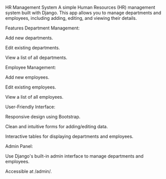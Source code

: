 HR Management System
A simple Human Resources (HR) management system built with Django. This app allows you to manage departments and employees, including adding, editing, and viewing their details.

Features
Department Management:

Add new departments.

Edit existing departments.

View a list of all departments.

Employee Management:

Add new employees.

Edit existing employees.

View a list of all employees.

User-Friendly Interface:

Responsive design using Bootstrap.

Clean and intuitive forms for adding/editing data.

Interactive tables for displaying departments and employees.

Admin Panel:

Use Django's built-in admin interface to manage departments and employees.

Accessible at /admin/.